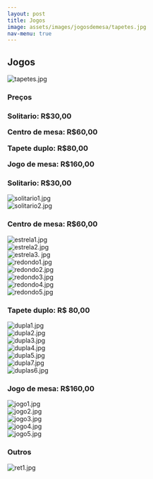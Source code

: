 ```yaml
---
layout: post
title: Jogos
image: assets/images/jogosdemesa/tapetes.jpg
nav-menu: true
---
```


<h2>Jogos</h2>
<!-- Begin Jogos de Mesa Gallery -->
<div class="4u$"><span class="image fit"><img src="{% link /assets/images/jogosdemesa/tapetes.jpg %}" alt="tapetes.jpg" /></span></div>

<h3>Preços<h3>
<div class="box">
	<p>Solitario: R$30,00</p>
	<p>Centro de mesa: R$60,00</p>
	<p>Tapete duplo: R$80,00</p>
    <p>Jogo de mesa: R$160,00</p>
</div>

<h3>Solitario: R$30,00</h3>
<div class="box alt">
	<div class="row 50% uniform">
		<div class="4u">
			<span class="image fit"><img src="{% link /assets/images/jogosdemesa/solitario1.jpg %}" alt="solitario1.jpg" /></span>
		</div>
		<div class="4u$">
			<span class="image fit">
				<img src="{% link /assets/images/jogosdemesa/solitario2.jpg %}" alt="solitario2.jpg" />
			</span>
		</div>
	</div>
</div>
<h3>Centro de mesa: R$60,00</h3>
<div class="box alt">
	<div class="row 50% uniform">
		<div class="4u"><span class="image fit"><img src="{% link /assets/images/jogosdemesa/estrela1.jpg %}" alt="estrela1.jpg" /></span></div>
		<div class="4u"><span class="image fit"><img src="{% link /assets/images/jogosdemesa/estrela2.jpg %}" alt="estrela2.jpg" /></span></div>
		<div class="4u$"><span class="image fit"><img src="{% link /assets/images/jogosdemesa/estrela3.jpg %}" alt="estrela3.
		jpg" /></span></div>
		<div class="4u"><span class="image fit"><img src="{% link /assets/images/jogosdemesa/redondo1.jpg %}" alt="redondo1.jpg" /></span></div>
		<div class="4u"><span class="image fit"><img src="{% link /assets/images/jogosdemesa/redondo2.jpg %}" alt="redondo2.jpg" /></span></div>
		<div class="4u$"><span class="image fit"><img src="{% link /assets/images/jogosdemesa/redondo3.jpg %}" alt="redondo3.jpg" /></span></div>
		<!-- Break -->
		<div class="4u"><span class="image fit"><img src="{% link /assets/images/jogosdemesa/redondo4.jpg %}" alt="redondo4.jpg" /></span></div>
		<div class="4u$"><span class="image fit"><img src="{% link /assets/images/jogosdemesa/redondo5.jpg %}" alt="redondo5.jpg" /></span></div>
	</div>
</div>

<h3>Tapete duplo: R$ 80,00</h3>
<div class="box alt">
	<div class="row 50% uniform">
		<div class="4u"><span class="image fit"><img src="{% link /assets/images/jogosdemesa/dupla1.jpg %}" alt="dupla1.jpg" /></span></div>
		<div class="4u"><span class="image fit"><img src="{% link /assets/images/jogosdemesa/dupla2.jpg %}" alt="dupla2.jpg" /></span></div>
		<div class="4u$"><span class="image fit"><img src="{% link /assets/images/jogosdemesa/dupla3.jpg %}" alt="dupla3.jpg" /></span></div>
		<!-- Break -->
		<div class="4u"><span class="image fit"><img src="{% link /assets/images/jogosdemesa/dupla4.jpg %}" alt="dupla4.jpg" /></span></div>
		<div class="4u"><span class="image fit"><img src="{% link /assets/images/jogosdemesa/dupla5.jpg %}" alt="dupla5.jpg" /></span></div>
		<div class="4u$"><span class="image fit"><img src="{% link /assets/images/jogosdemesa/dupla7.jpg %}" alt="dupla7.jpg" /></span></div>
		<!-- Break -->
		<div class="4u$"><span class="image fit"><img src="{% link /assets/images/jogosdemesa/duplas6.jpg %}" alt="duplas6.jpg" /></span></div>
	</div>
</div>

<h3>Jogo de mesa: R$160,00</h3>
<div class="box alt">
	<div class="row 50% uniform">
		<div class="4u"><span class="image fit"><img src="{% link /assets/images/jogosdemesa/jogo1.jpg %}" alt="jogo1.jpg" /></span></div>
		<div class="4u"><span class="image fit"><img src="{% link /assets/images/jogosdemesa/jogo2.jpg %}" alt="jogo2.jpg" /></span></div>
		<div class="4u$"><span class="image fit"><img src="{% link /assets/images/jogosdemesa/jogo3.jpg %}" alt="jogo3.jpg" /></span></div>
		<!-- Break -->
		<div class="4u"><span class="image fit"><img src="{% link /assets/images/jogosdemesa/jogo4.jpg %}" alt="jogo4.jpg" /></span></div>
		<div class="4u$"><span class="image fit"><img src="{% link /assets/images/jogosdemesa/jogo5.jpg %}" alt="jogo5.jpg" /></span></div>
	</div>
</div>

<h3>Outros</h3>
<div class="box alt">
	<div class="row 50% uniform">
		<div class="4u$"><span class="image fit"><img src="{% link /assets/images/jogosdemesa/ret1.jpg %}" alt="ret1.jpg" /></span></div>
	</div>
</div>

<!-- End Jogos de Mesa Gallery -->